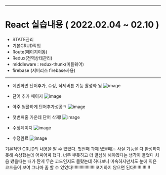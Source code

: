 <hr>

# React 실습내용 ( 2022.02.04 ~ 02.10 )

- STATE관리
- 기본CRUD작업
- Route(페이지이동)
- Redux(전역상태관리)
- middleware : redux-thunk(미들웨어)
- firebase (서버리스 firebase사용)

<hr>

- 메인화면 단어추가, 수정, 삭제버튼 기능 활성화 됨
![image](https://user-images.githubusercontent.com/85012454/153977089-a8ba2e7c-5dc1-420b-a567-0715ec657a21.png)

- 단어 추가 페이지
![image](https://user-images.githubusercontent.com/85012454/153977291-c284b4e9-7673-461b-84ca-60e23a7e746f.png)

- 아주 씸플하게 단어추가성공ㅋ
![image](https://user-images.githubusercontent.com/85012454/153977320-52a755d9-fead-4be8-8c86-4c052ffcf585.png)

- 첫번째줄 가운데 단어 삭제! 
![image](https://user-images.githubusercontent.com/85012454/153977364-7345bf0e-83b8-4e46-83c0-847b12d1415e.png)

- 수정페이지
![image](https://user-images.githubusercontent.com/85012454/153977407-2b92508e-9cdc-4440-855c-e647f409602f.png)

- 수정완료
![image](https://user-images.githubusercontent.com/85012454/153977485-b54cf91e-598d-4f7d-b121-73bb9af182df.png)


기본적인 CRUD의 내용을 알 수 있었다.
첫번째 과제 냈을때는 사실 기능을 다 완성하지 못해 속상했는데
어찌어찌 했다. 너무 뿌듯하고 더 열심해 해야겠다는 생각이 들었다
처음 봤을때는 내가 짠게 무슨 코드인지도 몰랐는데 하다보니 미숙하지만서도 눈에 익은 코드들이 보여
그나마 좀 할 수 있었다!!!!!!!!!!!!!!!!!! 포기하지 않으면 된다!!!!!!!!!!!!! 
